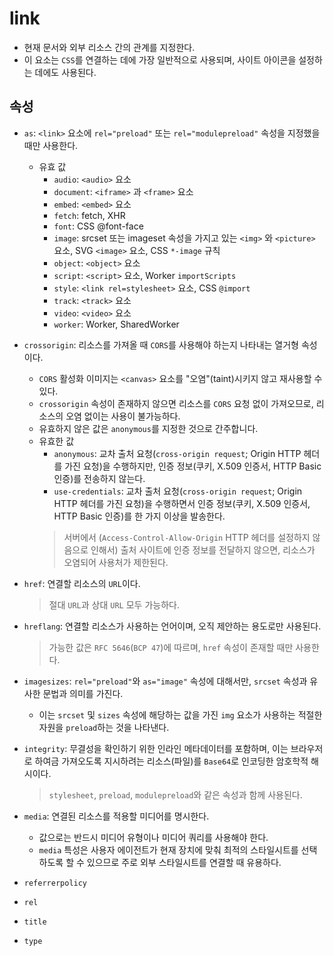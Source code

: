 # link

- 현재 문서와 외부 리소스 간의 관계를 지정한다.
- 이 요소는 `CSS`를 연결하는 데에 가장 일반적으로 사용되며, 사이트 아이콘을 설정하는 데에도 사용된다.

## 속성

- `as`: `<link>` 요소에 `rel="preload"` 또는 `rel="modulepreload"` 속성을 지정했을 때만 사용한다.
  - 유효 값
    - `audio`: `<audio>` 요소
    - `document`: `<iframe>` 과 `<frame>` 요소
    - `embed`: `<embed>` 요소
    - `fetch`: fetch, XHR
    - `font`: CSS @font-face
    - `image`: srcset 또는 imageset 속성을 가지고 있는 `<img>` 와 `<picture>` 요소, SVG `<image>` 요소, CSS `*-image` 규칙
    - `object`: `<object>` 요소
    - `script`: `<script>` 요소, Worker `importScripts`
    - `style`: `<link rel=stylesheet>` 요소, CSS `@import`
    - `track`: `<track>` 요소
    - `video`: `<video>` 요소
    - `worker`: Worker, SharedWorker

- `crossorigin`: 리소스를 가져올 때 `CORS`를 사용해야 하는지 나타내는 열거형 속성이다.
  - `CORS` 활성화 이미지는 `<canvas>` 요소를 "오염"(taint)시키지 않고 재사용할 수 있다.
  - `crossorigin` 속성이 존재하지 않으면 리소스를 `CORS` 요청 없이 가져오므로, 리소스의 오염 없이는 사용이 불가능하다.
  - 유효하지 않은 값은 `anonymous`를 지정한 것으로 간주합니다.
  - 유효한 값
    - `anonymous`: 교차 출처 요청(`cross-origin request`; Origin HTTP 헤더를 가진 요청)을 수행하지만, 인증 정보(쿠키, X.509 인증서, HTTP Basic 인증)를 전송하지 않는다.
    - `use-credentials`: 교차 출처 요청(`cross-origin request`; Origin HTTP 헤더를 가진 요청)을 수행하면서 인증 정보(쿠키, X.509 인증서, HTTP Basic 인증)를 한 가지 이상을 발송한다.
    > 서버에서 (`Access-Control-Allow-Origin` HTTP 헤더를 설정하지 않음으로 인해서) 출처 사이트에 인증 정보를 전달하지 않으면, 리소스가 오염되어 사용처가 제한된다.
- `href`: 연결할 리소스의 `URL`이다.
  > 절대 `URL`과 상대 `URL` 모두 가능하다.
- `hreflang`: 연결할 리소스가 사용하는 언어이며, 오직 제안하는 용도로만 사용된다.
  > 가능한 값은 `RFC 5646`(`BCP 47`)에 따르며, `href` 속성이 존재할 때만 사용한다.
- `imagesizes`: `rel="preload"`와 `as="image"` 속성에 대해서만, `srcset` 속성과 유사한 문법과 의미를 가진다.
  - 이는 `srcset` 및 `sizes` 속성에 해당하는 값을 가진 `img` 요소가 사용하는 적절한 자원을 `preload`하는 것을 나타낸다.
- `integrity`: 무결성을 확인하기 위한 인라인 메타데이터를 포함하며, 이는 브라우저로 하여금 가져오도록 지시하려는 리소스(파일)를 `Base64`로 인코딩한 암호학적 해시이다.
  > `stylesheet`, `preload`, `modulepreload`와 같은 속성과 함께 사용된다.
- `media`: 연결된 리소스를 적용할 미디어를 명시한다.
  - 값으로는 반드시 미디어 유형이나 미디어 쿼리를 사용해야 한다.
  - `media` 특성은 사용자 에이전트가 현재 장치에 맞춰 최적의 스타일시트를 선택하도록 할 수 있으므로 주로 외부 스타일시트를 연결할 때 유용하다.
- `referrerpolicy`
- `rel`
- `title`
- `type`

<!-- TODO -->
